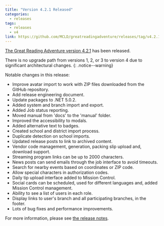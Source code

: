 ```yaml
---
title: "Version 4.2.1 Released"
categories:
  - releases
tags:
  - releases
  - v4
link: https://github.com/MCLD/greatreadingadventure/releases/tag/v4.2.1
---
```


[The Great Reading Adventure version 4.2.1](https://github.com/MCLD/greatreadingadventure/releases/tag/v4.2.1) has been released.

There is no upgrade path from versions 1, 2, or 3 to version 4 due to significant architectural changes.
{: .notice--warning}

Notable changes in this release:

- Improve avatar import to work with ZIP files downloaded from the GitHub repository.
- Add release engineering document.
- Update packages to .NET 5.0.2.
- Added system and branch import and export.
- Added Job status reporting.
- Moved manual from 'docs' to the 'manual' folder.
- Improved the accessibility to modals.
- Added alternative text to badges.
- Created school and district import process.
- Duplicate detection on school imports.
- Updated release posts to link to archived content.
- Vendor code management, generation, packing slip upload and, download support.
- Streaming program links can be up to 2000 characters.
- News posts can send emails through the job interface to avoid timeouts.
- Search for nearby events based on coordinates or ZIP code.
- Allow special characters in authorization codes.
- Daily tip upload interface added to Mission Control.
- Social cards can be scheduled, used for different languages and, added Mission Control management.
- Ability to see a list of users in each role.
- Display links to user's branch and all participating branches, in the footer.
- Lots of bug fixes and performance improvements.

For more information, please see [the release notes](https://github.com/MCLD/greatreadingadventure/releases/tag/v4.2.1).
